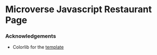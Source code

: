 # Microverse Javascript Restaurant Page


### Acknowledgements

- Colorlib for the [template](https://colorlib.com/wp/template/resta/)